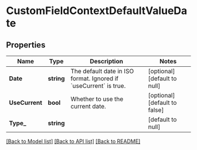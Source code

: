 # CustomFieldContextDefaultValueDate

## Properties
Name | Type | Description | Notes
------------ | ------------- | ------------- | -------------
**Date** | **string** | The default date in ISO format. Ignored if &#x60;useCurrent&#x60; is true. | [optional] [default to null]
**UseCurrent** | **bool** | Whether to use the current date. | [optional] [default to false]
**Type_** | **string** |  | [default to null]

[[Back to Model list]](../README.md#documentation-for-models) [[Back to API list]](../README.md#documentation-for-api-endpoints) [[Back to README]](../README.md)

